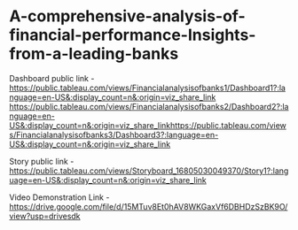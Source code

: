 # A-comprehensive-analysis-of-financial-performance-Insights-from-a-leading-banks


Dashboard public link - https://public.tableau.com/views/Financialanalysisofbanks1/Dashboard1?:language=en-US&:display_count=n&:origin=viz_share_link https://public.tableau.com/views/Financialanalysisofbanks2/Dashboard2?:language=en-US&:display_count=n&:origin=viz_share_linkhttps://public.tableau.com/views/Financialanalysisofbanks3/Dashboard3?:language=en-US&:display_count=n&:origin=viz_share_link

Story public link - https://public.tableau.com/views/Storyboard_16805030049370/Story1?:language=en-US&:display_count=n&:origin=viz_share_link

Video Demonstration Link - https://drive.google.com/file/d/15MTuv8Et0hAV8WKGaxVf6DBHDzSzBK9O/view?usp=drivesdk
